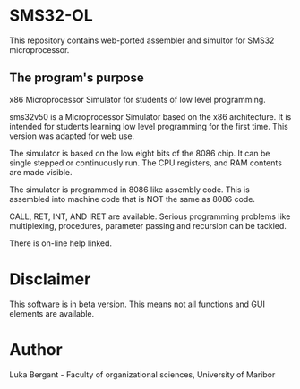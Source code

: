 # SMS32-OL

This repository contains web-ported assembler and simultor for SMS32 microprocessor.

## The program's purpose

x86 Microprocessor Simulator for students of low level programming.

sms32v50 is a Microprocessor Simulator based on the x86
architecture. It is intended for students learning low level
programming for the first time. This version was adapted for web use.

The simulator is based on the low eight bits of the 8086 chip.
It can be single stepped or continuously run. The CPU registers,
and RAM contents are made visible.

The simulator is programmed in 8086 like assembly code. This
is assembled into machine code that is NOT the same as 8086 code.

<!-- It is possible to control simulated traffic lights, seven
segment displays, a heater and thermostat, a stepper motor, a
lift and a snake in a maze. -->

CALL, RET, INT, AND IRET are available. Serious programming
problems like multiplexing, procedures, parameter passing and
recursion can be tackled.

There is on-line help linked.

# Disclaimer

This software is in beta version. This means not all functions and GUI elements are available.

# Author

Luka Bergant - Faculty of organizational sciences, University of Maribor
